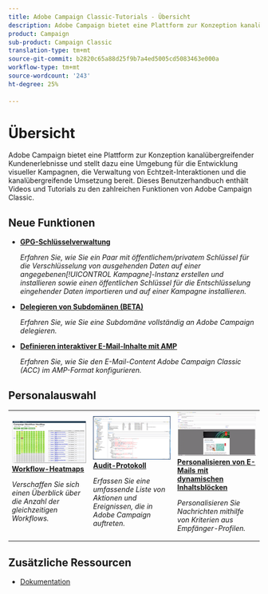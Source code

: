 ```yaml
---
title: Adobe Campaign Classic-Tutorials - Übersicht
description: Adobe Campaign bietet eine Plattform zur Konzeption kanalübergreifender Kundenerlebnisse und stellt dazu eine Umgebung für die Entwicklung visueller Kampagnen, die Verwaltung von Echtzeit-Interaktionen und die kanalübergreifende Umsetzung bereit. Dieses Benutzerhandbuch enthält Videos und Tutorials zu den zahlreichen Funktionen und Funktionen von Adobe Campaign Standard.
product: Campaign
sub-product: Campaign Classic
translation-type: tm+mt
source-git-commit: b2820c65a88d25f9b7a4ed5005cd5083463e000a
workflow-type: tm+mt
source-wordcount: '243'
ht-degree: 25%

---
```



# Übersicht

Adobe Campaign bietet eine Plattform zur Konzeption kanalübergreifender Kundenerlebnisse und stellt dazu eine Umgebung für die Entwicklung visueller Kampagnen, die Verwaltung von Echtzeit-Interaktionen und die kanalübergreifende Umsetzung bereit. Dieses Benutzerhandbuch enthält Videos und Tutorials zu den zahlreichen Funktionen von Adobe Campaign Classic.

## Neue Funktionen

* **[GPG-Schlüsselverwaltung](/help/acc/monitoring-campaign-classic/control-panel/gpg-key-management/gpg-key-management-overview.md)**

   *Erfahren Sie, wie Sie ein Paar mit öffentlichem/privatem Schlüssel für die Verschlüsselung von ausgehenden Daten auf einer angegebenen[!UICONTROL Kampagne]-Instanz erstellen und installieren sowie einen öffentlichen Schlüssel für die Entschlüsselung eingehender Daten importieren und auf einer Kampagne installieren.*

* **[Delegieren von Subdomänen (BETA)](/help/acc/monitoring-campaign-classic/control-panel/subdomain-delegation.md)**

   *Erfahren Sie, wie Sie eine Subdomäne vollständig an Adobe Campaign delegieren.*

* **[Definieren interaktiver E-Mail-Inhalte mit AMP](/help/acc/sending-messages/email-channel/defining-interactive-email-content-with-amp.md)**

   *Erfahren Sie, wie Sie den E-Mail-Content Adobe Campaign Classic (ACC) im AMP-Format konfigurieren.*

## Personalauswahl

<table>
<tr>
  <td>
    <a href="./monitoring-campaign-classic/workflow-heatmap.md">
      <img alt="Workflow-Heatmaps (Video)" src="./assets/workflow-heatmap.png"/>
    </a>
    <div>
      <a href="./monitoring-campaign-classic/workflow-heatmap.md">
    <strong>Workflow-Heatmaps</strong>
    </a>
    </div>
    <p>
    <em>Verschaffen Sie sich einen Überblick über die Anzahl der gleichzeitigen Workflows.</em>
    <p>
  </td>
   <td>
    <a href="./monitoring-campaign-classic/audit-trail.md">
      <img alt="Prüfpfad (Video)" src="./assets/acc-audit-trail.png" />
    </a>
    <div>
      <a href="./monitoring-campaign-classic/audit-trail.md">
    <strong>Audit-Protokoll</strong>
    </a>
    </div>
    <p>
    <em>Erfassen Sie eine umfassende Liste von Aktionen und Ereignissen, die in Adobe Campaign auftreten.</em>
    <p>
  </td>
  <td>
    <a href="./sending-messages/personalization-with-dynamic-content-blocks.md">
      <img alt="Personalisieren von E-Mails mit dynamischen Inhaltsblöcken (Video)" src="./assets/ACC-Personalization.png" />
    </a>
    <div>
      <a href="./sending-messages/personalization-with-dynamic-content-blocks.md">
    <strong>Personalisieren von E-Mails mit dynamischen Inhaltsblöcken</strong>
    </a>
    </div>
    <p>
    <em>Personalisieren Sie Nachrichten mithilfe von Kriterien aus Empfänger-Profilen. </em>
    <p>
  </td>
</tr>
</table>

## Zusätzliche Ressourcen

* [Dokumentation](https://docs.campaign.adobe.com/doc/AC/en/PTF_Starting_with_Adobe_Campaign_About_Adobe_Campaign_Classic.html)
